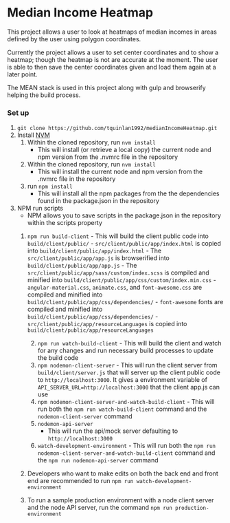 # Median Income Heatmap

This project allows a user to look at heatmaps of median incomes in areas defined by the user using polygon coordinates.  

Currently the project allows a user to set center coordinates and to show a heatmap; though the heatmap is not are accurate at the moment.  The user is able to then save the center coordinates given and load them again at a later point.

The MEAN stack is used in this project along with gulp and browserify helping the build process.

### Set up


 1.  ```git clone https://github.com/tquinlan1992/medianIncomeHeatmap.git```
 2.  Install [NVM](https://github.com/creationix/nvm)
	 1. Within the cloned repository, run ```nvm install```
		 - This will install (or retrieve a local copy) the current node and npm version from the .nvmrc file in the repository
	 2. Within the cloned repository, run ```nvm install```
          - This will install the current node and npm version from the .nvmrc file in the repository
     3. run ```npm install```
           - This will install all the npm packages from the the dependencies found in the package.json in the repository
 3. NPM run scripts
	  - NPM allows you to save scripts in the package.json in the repository within the scripts property
	1. ```npm run build-client```
               - This will build the client public code into ```build/client/public/```
               - ```src/client/public/app/index.html``` is copied into ```build/client/public/app/index.html```
               - The ```src/client/public/app/app.js``` is browserified into ```build/client/public/app/app.js```
               - The ```src/client/public/app/sass/custom/index.scss``` is compiled and minified into ```build/client/public/app/css/custom/index.min.css```
               - ```angular-material.css```, ```animate.css```, and ```font-awesome.css``` are compiled and minified into ```build/client/public/app/css/dependencies/```
               - ```font-awesome``` fonts are compiled and minified into ```build/client/public/app/css/dependencies/```
               - ```src/client/public/app/resourceLanguages``` is copied into ```build/client/public/app/resourceLanguages```

        2. ```npm run watch-build-client```
               - This will build the client and watch for any changes and run necessary build processes to update the build code
        3. ```npm nodemon-client-server```
               - This will run the client server from ```build/client/server.js``` that will server up the client public code to ```http://localhost:3000```.  It gives a environment variable of ```API_SERVER_URL=http://localhost:3000``` that the client app.js can use
        4. ```npm nodemon-client-server-and-watch-build-client```
               - This will run both the ```npm run watch-build-client``` command and the ```nodemon-client-server``` command
        5.  ```nodemon-api-server```
               - This will run the api/mock server defaulting to ```http://localhost:3000```
        6. ```watch-development-environment```
               - This will run both the ```npm run nodemon-client-server-and-watch-build-client``` command and the ```npm run nodemon-api-server``` command
	2. Developers who want to make edits on both the back end and front end are recommended to run    ```npm run watch-development-environment```
    3. To run a sample production environment with a node client server and the node API server, run the command ```npm run production-environment```
